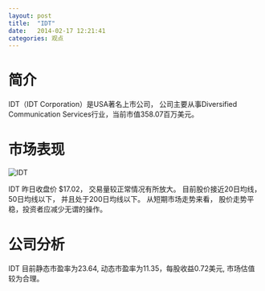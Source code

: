 ```yaml
---
layout: post
title:  "IDT"
date:   2014-02-17 12:21:41
categories: 观点
---
```


# 简介
IDT（IDT Corporation）是USA著名上市公司，
公司主要从事Diversified Communication Services行业，当前市值358.07百万美元。

# 市场表现

![IDT](http://finviz.com/chart.ashx?t=IDT&ty=c&ta=1&p=d&s=l)

IDT 昨日收盘价 $17.02，
交易量较正常情况有所放大。
目前股价接近20日均线，
50日均线以下，
并且处于200日均线以下。
从短期市场走势来看，
股价走势平稳，投资者应减少无谓的操作。

# 公司分析
IDT 目前静态市盈率为23.64, 动态市盈率为11.35，每股收益0.72美元,
市场估值较为合理。
